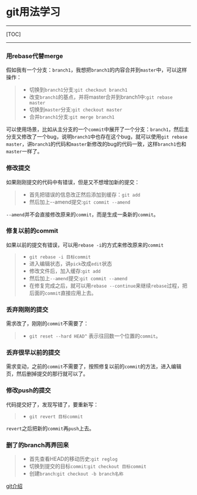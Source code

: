 # git用法学习

---

[TOC]

---

### 用rebase代替merge

假如我有一个分支：`branch1`，我想把`branch1`的内容合并到`master`中，可以这样操作：
> * 切换到`branch1`分支:`git checkout branch1`
> * 改变`branch1`的基点，并将master合并到branch1中:`git rebase master`
> * 切换到`master`分支:`git checkout master`
> * 合并`branch1`分支:`git merge branch1`

可以使用场景，比如从主分支的一个`commit`中展开了一个分支：`branch1`，然后主分支又修改了一个bug，说明`branch1`中也存在这个bug，就可以使用`git rebase master`，讲`branch1`的代码和`master`新修改的bug的代码一致，这样`branch1`也和`master`一样了。

### 修改提交

如果刚刚提交的代码中有错误，但是又不想增加新的提交：
> * 首先把错误的信息改正然后添加到缓存：`git add`
> * 然后加上--amend提交:`git commit --amend`
    
`--amend`并不会直接修改原来的`commit`，而是生成一条新的`commit`。

### 修复以前的commit

如果以前的提交有错误，可以用`rebase -i`的方式来修改原来的`commit`
> * `git rebase -i 目标commit`
> * 进入编辑状态，讲`pick`改成`edit`状态
> * 修改文件后，加入缓存:`git add`
> * 然后加上`--amend`提交:`git commit --amend`
> * 在修复完成之后，就可以用`rebase --continue`来继续`rebase`过程，把后面的`commit`直接应用上去。

### 丢弃刚刚的提交

需求改了，刚刚的`commit`不需要了：
> * `git reset --hard HEAD^`
表示往回数一个位置的`commit`。

### 丢弃很早以前的提交

需求变动，之前的`commit`不需要了，按照修复以前的`commit`的方法，进入编辑页，然后删掉提交的那行就可以了。

### 修改push的提交

代码提交好了，发现写错了，要重新写：
> * `git revert 目标commit`
    
`revert`之后把新的`commit`再`push`上去。
    
### 删了的branch再弄回来

> * 首先查看HEAD的移动历史:`git reglog`
> * 切换到提交的目标`commit`:`git checkout 目标commit`
> * 创建`branch`:`git checkout -b branch名称`
    
[git介绍](https://git-scm.com/about)
